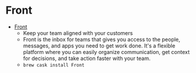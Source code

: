 # Front
- [Front](https://frontapp.com/)
  -  Keep your team aligned with your customers
  - Front is the inbox for teams that gives you access to the people, messages, and apps you need to get work done. It's a flexible platform where you can easily organize communication, get context for decisions, and take action faster with your team. 
  - `brew cask install Front`
